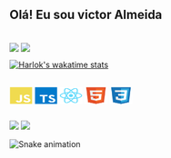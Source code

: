 ## Olá! Eu sou victor Almeida


<div style="display: inline_block"><br>
  <img align="center" src="https://github-readme-stats.vercel.app/api?username=devictoralmeida&show_icons=true&theme=codeSTACKr&include_all_commits=true&count_private=true)&repo=github-readme-stats" />
  <img align="center" src="https://github-readme-stats.vercel.app/api/top-langs/?username=devictoralmeida&layout=compact&repo=github-readme-stats" />
</div>

[![Harlok's wakatime stats](https://github-readme-stats.vercel.app/api/wakatime?username=devictoralmeida)](https://github.com/anuraghazra/github-readme-stats)


<div style="display: inline_block"><br>
  <img align="center" alt="Victor-Js" height="30" width="40" src="https://raw.githubusercontent.com/devicons/devicon/master/icons/javascript/javascript-plain.svg">
  <img align="center" alt="Victor-Ts" height="30" width="40" src="https://raw.githubusercontent.com/devicons/devicon/master/icons/typescript/typescript-plain.svg">
  <img align="center" alt="Victor-React" height="30" width="40" src="https://raw.githubusercontent.com/devicons/devicon/master/icons/react/react-original.svg">
  <img align="center" alt="Victor-HTML" height="30" width="40" src="https://raw.githubusercontent.com/devicons/devicon/master/icons/html5/html5-original.svg">
  <img align="center" alt="Victor-CSS" height="30" width="40" src="https://raw.githubusercontent.com/devicons/devicon/master/icons/css3/css3-original.svg">
</div>

 ##
 
<div> 
  <a href = "mailto:victoremmanuelmn@gmail.com"><img src="https://img.shields.io/badge/-Gmail-%23333?style=for-the-badge&logo=gmail&logoColor=white" target="_blank"></a>
  <a href="https://www.linkedin.com/in/victoralmeida-dev/" target="_blank"><img src="https://img.shields.io/badge/-LinkedIn-%230077B5?style=for-the-badge&logo=linkedin&logoColor=white" target="_blank"></a> 
</div>

![Snake animation](https://github.com/devictoralmeida)
